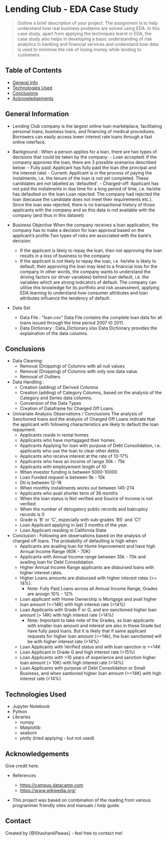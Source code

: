 # Lending Club - EDA Case Study
> Outline a brief description of your project.
The assignment is to help understand how real business problems are solved using EDA. In this case study, apart from applying the techniques learnt in EDA, the case study also helps in developing  a basic understanding of risk analytics in banking and financial services and understand how data is used to minimise the risk of losing money while lending to customers.


## Table of Contents
* [General Info](#general-information)
* [Technologies Used](#technologies-used)
* [Conclusions](#conclusions)
* [Acknowledgements](#acknowledgements)

<!-- You can include any other section that is pertinent to your problem -->

## General Information
- Lending Club company is the largest online loan marketplace, facilitating personal loans, business loans, and financing of medical procedures. Borrowers can easily access lower interest rate loans through a fast online interface. 
- Background :
    When a person applies for a loan, there are two types of decisions that could be taken by the company:
        - Loan accepted: If the company approves the loan, there are 3 possible scenarios described below:
        - Fully paid: Applicant has fully paid the loan (the principal and the interest rate)
        - Current: Applicant is in the process of paying the instalments, i.e. the tenure of the loan is not yet completed. These candidates are not labelled as 'defaulted'.
        - Charged-off: Applicant has not paid the instalments in due time for a long period of time, i.e. he/she has defaulted on the loan 
    Loan rejected: The company had rejected the loan (because the candidate does not meet their requirements etc.). Since the loan was rejected, there is no transactional history of those applicants with the company and so this data is not available with the company (and thus in this dataset)
 
- Business Objective
     When the company receives a loan application, the company has to make a decision for loan approval based on the applicant’s profile.Two types of risks are associated with the bank’s decision:
    - If the applicant is likely to repay the loan, then not approving the loan results in a loss of business to the company
    - If the applicant is not likely to repay the loan, i.e. he/she is likely to default, then approving the loan may lead to a financial loss for the company
    In other words, the company wants to understand the driving factors (or driver variables) behind loan default, i.e. the variables which are strong indicators of default.  The company can utilise this knowledge for its portfolio and risk assessment, applying EDA learning to understand how consumer attributes and loan attributes influence the tendency of default.
- Data Set
    - Data File : "loan.csv"
        Data File contains the complete loan data for all loans issued through the time period 2007 t0 2011.
    - Data Dictionary : Data_Dictionary.xlsx
        Data Dictionary provides the explaination of the data columns.
    

<!-- You don't have to answer all the questions - just the ones relevant to your project. -->

## Conclusions
- Data Cleaning:
    - Removal (Dropping) of Columns with all null values
    - Removal (Dropping) of Columns with only one data value.
    - Removal of Outliers
- Data Handling :
    - Creation (adding) of Derived Columns
    - Creation (adding) of Category Columns, based on the analysis of the Category and Series data columns.
    - Conversion of the Data Types
    - Creation of Dataframe for Charged Off Loans.
 - Univariate Analysis Observations / Conclusions
     The analysis of Sanctioned loans and the analysis of Charged Off Loans indicate that the applicant with following characteristics are likely to default the loan repayment.
    - Applicants reside in rental homes
    - Applicants who have mortagaged their homes
    - Applicants Applying for loan with purpose of Debt Consolidation, i.e. applicants who use the loan to clear other debts
    - Applicants who receive interest at the rate of 13-17%
    - Applicants who have an income of range 30k - 75k
    - Applicants with employement length of 10
    - When investor funding is between 5000-10000
    - Loan Funded request is between 5k - 10k
    - Dti is between 12-18
    - When monthly installments works out between 145-274
    - Applicants who avail shorter term of 36 months
    - When the loan status is Not verified and Source of Income is not verified
    - When the number of derogatory public records and bakruptcy records is 0
    - Grade is 'B' or 'C', especially with sub-grades 'B5' and 'C1'
    - Loan Applicant applying in last 3 months of the year.
    - Loan Applicant residing in California State.
 - Conclusion :
     Following are observations based on the analysis of charged off loans. The probability of defaulting is high when:
    - Applicants are availing loan for Home Improvement and have high Annual Income Range (60K - 70K)
    - Applicants with Annual Income range between 35k - 70k and availing loan for Debt Consolidation.
    - Higher Annual Income Range applicants are disbursed loans with higher interest rates.
    - Higher Loans amounts are disbursed with higher interest rates (>= 14%).
        - Note: Fully Paid Loans across all Annual Income Range, Grades are arougn 10% - 12%
    - Loan applicant with Home Ownership is Mortgage and avail higher loan amount (>=14K) with high interest rate (>14%)
    - Loan Applicants with Grade F or G, and are sanctioned higher loan amount (> 14K) with high interest rate (>14%)
        - Note: Important to take note of the Grades, as loan applicants with smaller loan amount and interest are also in these Grade but have fully paod loans. But it is likely that if same applicant requests for higher loan amount (>=14k), the loan sanctioned will be with higher interest rate (>14%)
    - Loan Applicants with Verified status and with loan sanction is >=14K
    - Loan Applicant in Grade G and high interest rate (>15%)
    - Loan Applicants with >10 years of experience and sanction higher loan amount (> 10K) with high interest rate (>14%)
    - Loan Applicants with purpose of Debt Consolidation or Small Business, and when santioned higher loan amount (>=14K) with high interest rate (>14%)
    

<!-- You don't have to answer all the questions - just the ones relevant to your project. -->


## Technologies Used
- Jupyter Notebook
- Python
- Libraries
    - numpy
    - Matplotlib
    - seaborn
    - plotly (tried applying - but not used)


<!-- As the libraries versions keep on changing, it is recommended to mention the version of library used in this project -->

## Acknowledgements
Give credit here.
- References 
    - https://campus.datacamp.com
    - https://www.wikipedia.org/
   
- This project was based on combination of the reading from various programmer friendly sites and manuals / help guide.


## Contact
Created by [@ShashankPawas] - feel free to contact me!
